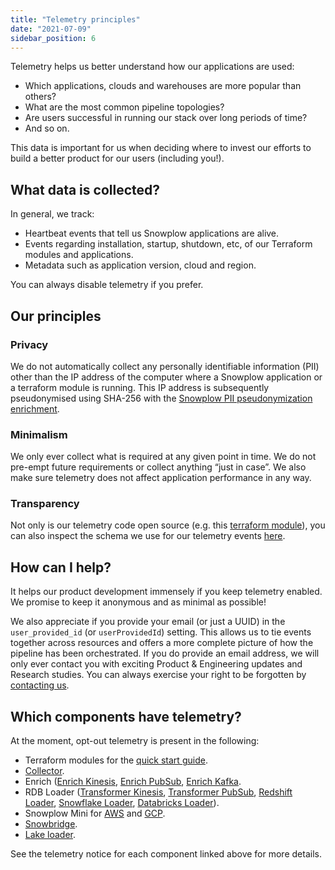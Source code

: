 ```yaml
---
title: "Telemetry principles"
date: "2021-07-09"
sidebar_position: 6
---
```


Telemetry helps us better understand how our applications are used:

* Which applications, clouds and warehouses are more popular than others?
* What are the most common pipeline topologies?
* Are users successful in running our stack over long periods of time?
* And so on.

This data is important for us when deciding where to invest our efforts to build a better product for our users (including you!).

## What data is collected?

In general, we track:
* Heartbeat events that tell us Snowplow applications are alive.
* Events regarding installation, startup, shutdown, etc, of our Terraform modules and applications.
* Metadata such as application version, cloud and region.

You can always disable telemetry if you prefer.

## Our principles

### Privacy

We do not automatically collect any personally identifiable information (PII) other than the IP address of the computer where a Snowplow application or a terraform module is running. This IP address is subsequently pseudonymised using SHA-256 with the [Snowplow PII pseudonymization enrichment](/docs/pipeline/enrichments/available-enrichments/pii-pseudonymization-enrichment/index.md).

### Minimalism

We only ever collect what is required at any given point in time. We do not pre-empt future requirements or collect anything “just in case”. We also make sure telemetry does not affect application performance in any way.

### Transparency

Not only is our telemetry code open source (e.g. this [terraform module](https://github.com/snowplow-devops/terraform-snowplow-telemetry)), you can also inspect the schema we use for our telemetry events [here](https://raw.githubusercontent.com/snowplow/iglu-central/master/schemas/com.snowplowanalytics.oss/oss_context/jsonschema/1-0-1).

## How can I help?

It helps our product development immensely if you keep telemetry enabled. We promise to keep it anonymous and as minimal as possible!

We also appreciate if you provide your email (or just a UUID) in the `user_provided_id` (or `userProvidedId`) setting. This allows us to tie events together across resources and offers a more complete picture of how the pipeline has been orchestrated. If you do provide an email address, we will only ever contact you with exciting Product & Engineering updates and Research studies. You can always exercise your right to be forgotten by [contacting us](https://snowplow.io/contact-us/).

## Which components have telemetry?

At the moment, opt-out telemetry is present in the following:
* Terraform modules for the [quick start guide](/docs/get-started/snowplow-community-edition/quick-start/index.md).
* [Collector](/docs/pipeline-components-and-applications/stream-collector/setup/index.md).
* Enrich ([Enrich Kinesis](/docs/pipeline-components-and-applications/enrichment-components/enrich-kinesis/index.md), [Enrich PubSub](/docs/pipeline-components-and-applications/enrichment-components/enrich-pubsub/index.md), [Enrich Kafka](/docs/pipeline-components-and-applications/enrichment-components/enrich-kafka/index.md).
* RDB Loader ([Transformer Kinesis](/docs/pipeline-components-and-applications/loaders-storage-targets/snowplow-rdb-loader/transforming-enriched-data/stream-transformer/transformer-kinesis/index.md), [Transformer PubSub](/docs/pipeline-components-and-applications/loaders-storage-targets/snowplow-rdb-loader/transforming-enriched-data/stream-transformer/transformer-pubsub/index.md), [Redshift Loader](/docs/pipeline-components-and-applications/loaders-storage-targets/snowplow-rdb-loader/loading-transformed-data/redshift-loader/index.md), [Snowflake Loader](/docs/pipeline-components-and-applications/loaders-storage-targets/snowplow-rdb-loader/loading-transformed-data/snowflake-loader/index.md), [Databricks Loader](/docs/pipeline-components-and-applications/loaders-storage-targets/snowplow-rdb-loader/loading-transformed-data/databricks-loader/index.md)).
* Snowplow Mini for [AWS](/docs/pipeline-components-and-applications/snowplow-mini/setup-guide-for-aws/index.md) and [GCP](/docs/pipeline-components-and-applications/snowplow-mini/setup-guide-for-gcp/index.md).
* [Snowbridge](/docs/destinations/forwarding-events/snowbridge/getting-started/distribution-and-deployment.md).
* [Lake loader](/docs/pipeline-components-and-applications/loaders-storage-targets/lake-loader/index.md).

See the telemetry notice for each component linked above for more details.
